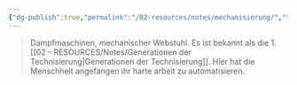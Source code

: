 ```yaml
---
{"dg-publish":true,"permalink":"/02-resources/notes/mechanisierung/","tags":["geschichte","menschheit"],"noteIcon":"","updated":"2025-09-05T10:44:10.830+02:00"}
---
```


> Dampfmaschinen, mechanischer Webstuhl. Es ist bekannt als die 1. [[02 - RESOURCES/Notes/Generationen der Technisierung\|Generationen der Technisierung]]. Hier hat die Menschheit angefangen ihr harte arbeit zu automatisieren.

